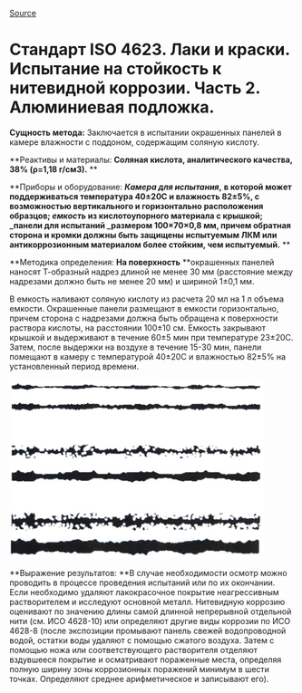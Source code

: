 
[Source](http://vseokraskah.net/standart-iso-4623-2 "Permalink to Стандарт ISO 4623. Лаки и краски. Испытание на стойкость к нитевидной коррозии. Часть 2. Алюминиевая подложка.")

# Стандарт ISO 4623. Лаки и краски. Испытание на стойкость к нитевидной коррозии. Часть 2. Алюминиевая подложка.

**Сущность метода:** Заключается в испытании окрашенных панелей в камере влажности с поддоном, содержащим соляную кислоту.

**Реактивы и материалы: **Соляная кислота, аналитического качества, 38% (ρ=1,18 г/см3).** **

**Приборы и оборудование: **_Камера для испытания_,** **в которой может поддерживаться температура 40±20С и влажность 82±5%, с возможностью вертикального и горизонтально расположения образцов; _емкость_ из кислотоупорного материала с крышкой; _панели для испытаний _размером 100×70×0,8 мм, причем обратная сторона и кромки должны быть защищены испытуемым ЛКМ или антикоррозионным материалом более стойким, чем испытуемый.** **

**Методика определения: **На поверхность** **окрашенных панелей наносят Т-образный надрез длиной не менее 30 мм (расстояние между надрезами должно быть не менее 20 мм) и шириной 1±0,1 мм.

В емкость наливают соляную кислоту из расчета 20 мл на 1 л объема емкости. Окрашенные панели размещают в емкости  горизонтально, причем сторона с надрезами должна быть обращена к поверхности раствора кислоты, на расстоянии 100±10 см. Емкость закрывают крышкой и выдерживают в течение 60±5 мин при температуре 23±20С. Затем, после выдержки на воздухе в течение 15-30 мин, панели помещают в камеру с температурой 40±20С и влажностью 82±5% на установленный период времени.

![Стандарт ISO 4623. Лаки и краски. Испытание на стойкость к нитевидной коррозии. Часть 2. Алюминиевая подложка.][1]

**Выражение результатов: **В случае необходимости осмотр  можно проводить в процессе проведения испытаний или по  их окончании. Если необходимо удаляют лакокрасочное покрытие неагрессивным растворителем и исследуют основной металл. Нитевидную коррозию  оценивают по значению длины самой длинной непрерывной  отдельной нити (см. ИСО 4628-10) или определяют другие виды коррозии по ИСО 4628-8 (после экспозиции промывают панель свежей водопроводной водой, остатки воды удаляют с помощью сжатого воздуха. Затем с помощью ножа или  соответствующего растворителя отделяют вздувшееся покрытие и осматривают пораженные места, определяя полную ширину зоны коррозионных поражений минимум в шести точках. Определяют  среднее арифметическое и записывают его).

 

[1]: /img/ISO-4623-2.jpg "Стандарт ISO 4623. Лаки и краски. Испытание на стойкость к нитевидной коррозии. Часть 2. Алюминиевая подложка."

  